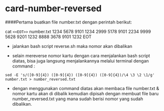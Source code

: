 # card-number-reversed

####Pertama buatkan file number.txt dengan perintah berikut:

cat `<<EOT>>` number.txt 
1234 5678 9101 1234 
2999 5178 9101 2234 
9999 5628 9201 1232 
8888 3678 9101 1232
EOT


* jalankan bash script reverse.sh maka nomor akan dibalikan <br/>

* selain mereverse nomor kartu dengan cara menjalankan bash script diatas, bisa juga langsung menjalankannya melalui terminal dengan command :

`sed -E 's/([0-9]{4}) ([0-9]{4}) ([0-9]{4}) ([0-9]{4})/\4 \3 \2 \1/g' number.txt > number_reversed.txt`


* dengan menggunakan command diatas akan membaca file number.txt & nomor kartu akan di dibalik kemudian dipisah dengan membuat file baru number_reversed.txt yang mana sudah berisi nomor yang sudah dibalikan.
